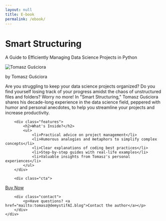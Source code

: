 ```yaml
---
layout: null
title: E-book
permalink: /ebook/
---
```


<script type="text/javascript" src="https://payhip.com/payhip.js"></script>
<body>
    <div class="container">
        <h1>Smart Structuring</h1>
        <p class="subtitle">A Guide to Efficiently Managing Data Science Projects in Python</p>
        <div class="author">
            <img src="author-photo.jpg" alt="Tomasz Guściora">
            <p>by Tomasz Guściora</p>
        </div>
        <p>Are you struggling to keep your data science projects organized?  
		Do you find yourself losing track of your progress amidst the chaos of unstructured files and folders?  Worry no more!  
		In "Smart Structuring," Tomasz Guściora shares his decade-long experience in the data science field, peppered with humor and personal anecdotes, to help you streamline your projects and increase productivity.</p>
        
        <div class="features">
            <h2>What's Inside?</h2>
            <ul>
                <li>Practical advice on project management</li>
                <li>Humorous analogies and metaphors to simplify complex concepts</li>
                <li>Clear explanations of coding best practices</li>
                <li>Step-by-step guides with real-life examples</li>
                <li>Valuable insights from Tomasz's personal experiences</li>
            </ul>
        </div>

        <div class="cta">            
<a href="https://payhip.com/b/4pz9P" class="payhip-buy-button" data-theme="green" data-product="4pz9P">Buy Now</a>
        </div>

        <div class="contact">
            <p>Have questions? <a href="mailto:tomasz@demystifAI.blog">Contact the author</a></p>
        </div>
    </div>
</body>
</html>

